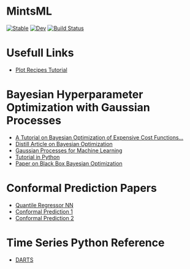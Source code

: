 # MintsML

[![Stable](https://img.shields.io/badge/docs-stable-blue.svg)](https://mi3nts.github.io/MintsML.jl/stable)
[![Dev](https://img.shields.io/badge/docs-dev-blue.svg)](https://mi3nts.github.io/MintsML.jl/dev)
[![Build Status](https://github.com/mi3nts/MintsML.jl/actions/workflows/CI.yml/badge.svg?branch=main)](https://github.com/mi3nts/MintsML.jl/actions/workflows/CI.yml?query=branch%3Amain)


# Usefull Links 
- [Plot Recipes Tutorial](https://daschw.github.io/recipes/) 

# Bayesian Hyperparameter Optimization with Gaussian Processes
- [A Tutorial on Bayesian Optimization of Expensive Cost Functions...](https://arxiv.org/pdf/1012.2599.pdf)
- [Distill Article on Bayesian Optimization](https://distill.pub/2020/bayesian-optimization/)
- [Gaussian Processes for Machine Learning](https://gaussianprocess.org/gpml/)
- [Tutorial in Python](https://brendanhasz.github.io/2019/03/28/hyperparameter-optimization.html#:~:text=Bayesian%20Hyperparameter%20Optimization%20using%20Gaussian%20Processes,-28%20Mar%202019&text=Most%20machine%20learning%20models%20have,predictive%20performance%20of%20the%20algorithm.)
- [Paper on Black Box Bayesian Optimization](https://link.springer.com/content/pdf/10.1023/A:1008306431147.pdf)

# Conformal Prediction Papers 
- [Quantile Regressor NN](https://arxiv.org/pdf/1909.12122.pdf)
- [Conformal Prediction 1](https://arxiv.org/pdf/2206.11810.pdf)
- [Conformal Prediction 2](https://arxiv.org/pdf/2107.07511.pdf)


# Time Series Python Reference
- [DARTS](https://unit8co.github.io/darts/README.html)
